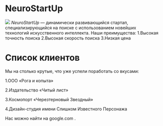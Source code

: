 # NeuroStartUp
![](https://netology-code.github.io/git-homeworks/introduction/assets/logo.png)
*NeuroStartUp* — динамически развивающийся стартап, специализирующийся на поиске с использованием новейших технологий искусственного интеллекта.
Наши преимущества:
1.Высокая точность поиска
2.Высокая скорость поиска
3.Низкая цена

# Список клиентов
Мы на столько крутые, что уже успели поработать со вкусами:

1.ООО «Рога и копыта»

2.Издательство «Читый лист»

3.Космопорт «Черезтерновый Звездный»

4.Дизайн-студия имени Слишком Известного Персонажа

Нас можно найти на google.com .